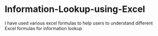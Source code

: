 # Information-Lookup-using-Excel
I have used various excel formulas to help users to understand different Excel formulas for information lookup
